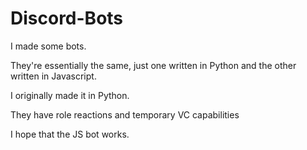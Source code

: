 # Discord-Bots

I made some bots.

They're essentially the same, just one written in Python and the other written in Javascript.

I originally made it in Python.

They have role reactions and temporary VC capabilities

I hope that the JS bot works.
